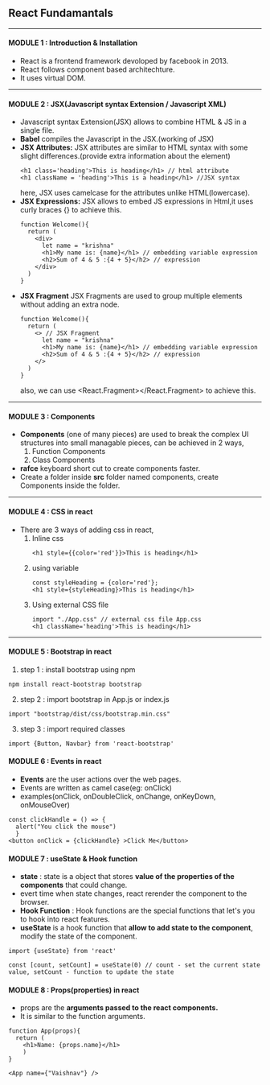 ## React Fundamantals 

---

#### MODULE 1 : Introduction & Installation 
- React is a frontend framework devoloped by facebook in 2013.
- React follows component based architechture.
- It uses virtual DOM.

---

#### MODULE 2 : JSX(Javascript syntax Extension / Javascript XML) 
- Javascript syntax Extension(JSX) allows to combine HTML & JS in a single file.
- **Babel** compiles the Javascript in the JSX.(working of JSX)
- **JSX Attributes:** JSX attributes are similar to HTML syntax with some slight differences.(provide extra information about the element)
  ```
  <h1 class='heading'>This is heading</h1> // html attribute
  <h1 className = 'heading'>This is a heading</h1> //JSX syntax
  ```
  here, JSX uses camelcase for the attributes unlike HTML(lowercase).
- **JSX Expressions:** JSX allows to embed JS expressions in Html,it uses curly braces {} to achieve this.
  ```
  function Welcome(){
    return (
      <div>
        let name = "krishna"
        <h1>My name is: {name}</h1> // embedding variable expression
        <h2>Sum of 4 & 5 :{4 + 5}</h2> // expression
      </div>
    )
  }
  ```
- **JSX Fragment** JSX Fragments are used to group multiple elements without adding an extra node.
  ```
  function Welcome(){
    return (
      <> // JSX Fragment 
        let name = "krishna"
        <h1>My name is: {name}</h1> // embedding variable expression
        <h2>Sum of 4 & 5 :{4 + 5}</h2> // expression
      </>
    )
  }
  ```
  also, we can use <React.Fragment></React.Fragment> to achieve this.

---

#### MODULE 3 : Components 
- **Components** (one of many pieces) are used to break the complex UI structures into small managable pieces, can be achieved in 2 ways,
  1. Function Components
  2. Class Components
- **rafce** keyboard short cut to create components faster.
- Create a folder inside **src** folder named components, create Components inside the folder.

---
#### MODULE 4 : CSS in react
- There are 3 ways of adding css in react,
  1. Inline css
     ```
     <h1 style={{color='red'}}>This is heading</h1>
     ```
  2. using variable
     ```
     const styleHeading = {color='red'};
     <h1 style={styleHeading}>This is heading</h1>
     ```
  3. Using external CSS file
     ```
     import "./App.css" // external css file App.css
     <h1 className='heading'>This is heading</h1>
     ```
---

#### MODULE 5 : Bootstrap in react
1. step 1 : install bootstrap using npm
```
npm install react-bootstrap bootstrap
```
2. step 2 : import bootstrap in App.js or index.js
```
import "bootstrap/dist/css/bootstrap.min.css"
```
3. step 3 : import required classes
```
import {Button, Navbar} from 'react-bootstrap'
```
#### MODULE 6 : Events in react 
- **Events** are the user actions over the web pages.
- Events are written as camel case(eg: onClick)
- examples(onClick, onDoubleClick, onChange, onKeyDown, onMouseOver)
```
const clickHandle = () => {
  alert("You click the mouse")
  }
<button onClick = {clickHandle} >Click Me</button>
```
#### MODULE 7 : useState & Hook function
- **state** : state is a object that stores **value of the properties of the components** that could change.
- evert time when state changes, react rerender the component to the browser.
- **Hook Function** : Hook functions are the special functions that let's you to hook into react features.
- **useState** is a hook function that **allow to add state to the component**, modify the state of the component.
```
import {useState} from 'react'

const [count, setCount] = useState(0) // count - set the current state value, setCount - function to update the state
```
#### MODULE 8 : Props(properties) in react 
- props are the **arguments passed to the react components.**
- It is similar to the function arguments.
```
function App(props){
  return (
    <h1>Name: {props.name}</h1>
    )
}

<App name={"Vaishnav"} />
```
